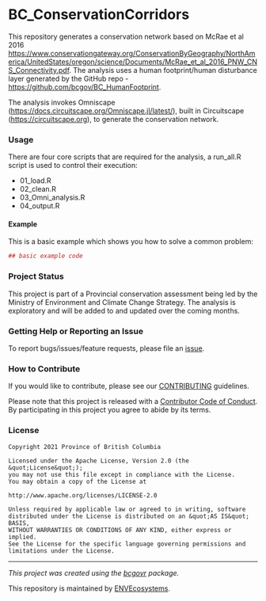 <!-- Add a project state badge
See https://github.com/BCDevExchange/Our-Project-Docs/blob/master/discussion/projectstates.md
If you have bcgovr installed and you use RStudio, click the 'Insert BCDevex Badge' Addin. -->

# BC_ConservationCorridors

This repository generates a conservation network based on McRae et al
2016
<https://www.conservationgateway.org/ConservationByGeography/NorthAmerica/UnitedStates/oregon/science/Documents/McRae_et_al_2016_PNW_CNS_Connectivity.pdf>.
The analysis uses a human footprint/human disturbance layer generated by
the GitHub repo - <https://github.com/bcgov/BC_HumanFootprint>.

The analysis invokes Omniscape
(<https://docs.circuitscape.org/Omniscape.jl/latest/>), built in
Circuitscape (<https://circuitscape.org>), to generate the conservation
network.

### Usage

There are four core scripts that are required for the analysis, a
run_all.R script is used to control their execution:

-   01_load.R
-   02_clean.R
-   03_Omni_analysis.R
-   04_output.R

#### Example

This is a basic example which shows you how to solve a common problem:

``` r
## basic example code
```

### Project Status

This project is part of a Provincial conservation assessment being led
by the Ministry of Environment and Climate Change Strategy. The analysis
is exploratory and will be added to and updated over the coming months.

### Getting Help or Reporting an Issue

To report bugs/issues/feature requests, please file an
[issue](https://github.com/bcgov/BC_ConservationCorridors/issues/).

### How to Contribute

If you would like to contribute, please see our
[CONTRIBUTING](CONTRIBUTING.md) guidelines.

Please note that this project is released with a [Contributor Code of
Conduct](CODE_OF_CONDUCT.md). By participating in this project you agree
to abide by its terms.

### License

    Copyright 2021 Province of British Columbia

    Licensed under the Apache License, Version 2.0 (the &quot;License&quot;);
    you may not use this file except in compliance with the License.
    You may obtain a copy of the License at

    http://www.apache.org/licenses/LICENSE-2.0

    Unless required by applicable law or agreed to in writing, software distributed under the License is distributed on an &quot;AS IS&quot; BASIS,
    WITHOUT WARRANTIES OR CONDITIONS OF ANY KIND, either express or implied.
    See the License for the specific language governing permissions and limitations under the License.

------------------------------------------------------------------------

*This project was created using the
[bcgovr](https://github.com/bcgov/bcgovr) package.*

This repository is maintained by
[ENVEcosystems](https://github.com/orgs/bcgov/teams/envecosystems/members).
